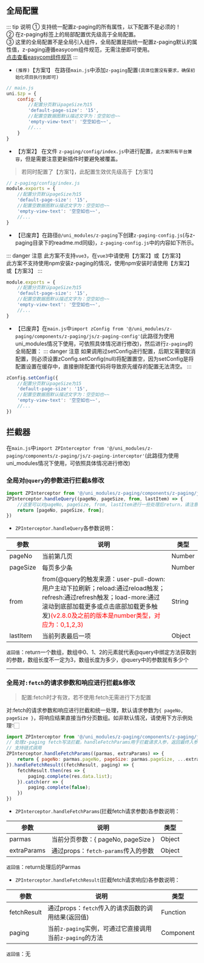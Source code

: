 ## 全局配置 <Badge text="1.5.8"/>

::: tip 说明
① 支持统一配置z-paging的所有属性，以下配置不是必须的！  
② 在z-paging标签上的局部配置优先级高于全局配置。  
③ 这里的全局配置不是全局引入组件，全局配置是指统一配置z-paging默认的属性值，z-paging遵循easycom组件规范，无需注册即可使用。  
[点击查看easycom组件规范](https://uniapp.dcloud.io/component/README?id=easycom组件规范)
:::

* `(推荐)`【方案1】<Badge text="2.6.5"/> 在路径`main.js`中添加`z-paging`配置`(具体位置没有要求，确保初始化项目执行到即可)`
```js
// main.js
uni.$zp = {
	config: {
		//配置分页默认pageSize为15
		'default-page-size': '15',
		//配置空数据图默认描述文字为：空空如也~~
		'empty-view-text': '空空如也~~',
		//...
	}
}
```

* 【方案2】<Badge text="2.0.4"/> 在文件 `z-paging/config/index.js`中进行配置，`此方案所有平台兼容`，但是需要注意更新插件时要避免被覆盖。
> 若同时配置了【方案1】，此配置生效优先级高于【方案1】
```js
// z-paging/config/index.js
module.exports = {
	//配置分页默认pageSize为15
	'default-page-size': '15',
	//配置空数据图默认描述文字为：空空如也~~
	'empty-view-text': '空空如也~~',
	//...
}
```

* 【已废弃】在路径`@/uni_modules/z-paging`下创建`z-paging-config.js`(与z-paging目录下的readme.md同级)，`z-paging-config.js`中的内容如下所示。<Badge text="2.6.5起废弃" type="error"/> 

::: danger 注意
此方案不支持`vue3`，在`vue3`中请使用【方案2】或【方案3】<br>
此方案不支持使用npm安装z-paging的情况，使用npm安装时请使用【方案2】或【方案3】
:::
```js
module.exports = {
	//配置分页默认pageSize为15
	'default-page-size': '15',
	//配置空数据图默认描述文字为：空空如也~~
	'empty-view-text': '空空如也~~',
	//...
}
```


* 【已废弃】在`main.js`中`import zConfig from '@/uni_modules/z-paging/components/z-paging/js/z-paging-config'`(此路径为使用uni_modules情况下使用，可依照具体情况进行修改)，然后进行`z-paging`的全局配置：<Badge text="2.6.5起废弃" type="error"/> 
::: danger 注意
如果调用过setConfig进行配置，后期又需要取消配置，则必须设置zConfig.setConfig(null)将配置置空，因为setConfig是将配置设置在缓存中，直接删除配置代码将导致原先缓存的配置无法清空。
:::

```js
zConfig.setConfig({
	//配置分页默认pageSize为15
	'default-page-size': '15',
	//配置空数据图默认描述文字为：空空如也~~
	'empty-view-text': '空空如也~~',
	//...
})
```

## 拦截器
在`main.js`中`import ZPInterceptor from '@/uni_modules/z-paging/components/z-paging/js/z-paging-interceptor'`(此路径为使用uni_modules情况下使用，可依照具体情况进行修改)  
### 全局对`@query`的参数进行拦截&修改 <Badge text="2.2.8"/>
```js
import ZPInterceptor from '@/uni_modules/z-paging/components/z-paging/js/z-paging-interceptor'
ZPInterceptor.handleQuery((pageNo, pageSize, from, lastItem) => {
	//这里可以对pageNo, pageSize, from, lastItem进行一些处理后return，请注意需要return一个数组，数组中0、1、2的元素就代表@query中绑定方法获取到的参数，数组长度不一定为3，数组长度为多少，@query中的参数就有多少个
	return [pageNo, pageSize, from];
})
```
* `ZPInterceptor.handleQuery`各参数说明：  

| 参数                            | 说明                                                         | 类型   |
| ------------------------------- | ------------------------------------------------------------ | ------ |
| pageNo                          | 当前第几页                                                   | Number | String |
| pageSize                        | 每页多少条                                                   | Number | String |
| from                            | from(@query的触发来源：user-pull-down:用户主动下拉刷新；reload:通过reload触发；refresh:通过refresh触发；load-more:通过滚动到底部加载更多或点击底部加载更多触发)<span style="color:red;">(v2.8.0及之前的版本是number类型，对应为：0,1,2,3)</span> | String |
| lastItem  <Badge text="2.5.8"/> | 当前列表最后一项                                             | Object |
`返回值`：return一个数组，数组中0、1、2的元素就代表@query中绑定方法获取到的参数，数组长度不一定为3，数组长度为多少，@query中的参数就有多少个
***
### 全局对`:fetch`的请求参数和响应进行拦截&修改 <Badge text="2.7.8"/>
> 配置:fetch时才有效，若不使用:fetch无需进行下方配置  

对:fetch的请求参数和响应进行拦截和统一处理，默认请求参数为`{ pageNo, pageSize }`，将响应结果直接当作分页数组。如非默认情况，请使用下方示例处理👇🏻
```js
import ZPInterceptor from '@/uni_modules/z-paging/components/z-paging/js/z-paging-interceptor'
// 处理z-paging fetch写法拦截，handleFetchParams用于拦截请求入参，返回最终入参对象。handleFetchResult用于拦截请求结果，自行处理请求结束后操作，务必调用complete或complete相关方法
// 支持链式调用
ZPInterceptor.handleFetchParams((parmas, extraParams) => {
	return { pageNo: parmas.pageNo, pageSize: parmas.pageSize, ...extraParams };
}).handleFetchResult((fetchResult, paging) => {
	fetchResult.then(res => {
		paging.complete(res.data.list);
	}).catch(err => {
		paging.complete(false);
	})
})
```
* `ZPInterceptor.handleFetchParams`(拦截fetch请求参数)各参数说明：  

| 参数        | 说明                                | 类型   |
| ----------- | ----------------------------------- | ------ |
| parmas      | 当前分页参数：{ pageNo, pageSize }  | Object |
| extraParams | 通过props：`fetch-params`传入的参数 | Object |
`返回值`：return处理后的Parmas

* `ZPInterceptor.handleFetchResult`(拦截fetch请求响应)各参数说明：  

| 参数        | 说明                                                 | 类型      |
| ----------- | ---------------------------------------------------- | --------- |
| fetchResult | 通过props：`fetch`传入的请求函数的调用结果(返回值)   	 | Function  |
| paging      | 当前`z-paging`实例，可通过它直接调用当前`z-paging`的方法 | Component |
`返回值`：无
